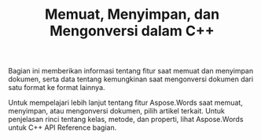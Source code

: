 ﻿---
title: Memuat, Menyimpan, dan Mengonversi dalam C++
second_title: Aspose.Words untuk C++
articleTitle: Memuat, Menyimpan, dan Mengonversi
linktitle: Memuat, Menyimpan, dan Mengonversi
description: "Cara mengonversi dokumen dari satu format ke format lainnya, seperti Word ke PDF atau HTML ke Markdown, serta cara memuat dan menyimpan dokumen menggunakan C++."
type: docs
weight: 10
url: /id/cpp/loading-saving-and-converting/
---

Bagian ini memberikan informasi tentang fitur saat memuat dan menyimpan dokumen, serta data tentang kemungkinan saat mengonversi dokumen dari satu format ke format lainnya.

Untuk mempelajari lebih lanjut tentang fitur Aspose.Words saat memuat, menyimpan, atau mengonversi dokumen, pilih artikel terkait. Untuk penjelasan rinci tentang kelas, metode, dan properti, lihat Aspose.Words untuk C++ API Reference bagian.
